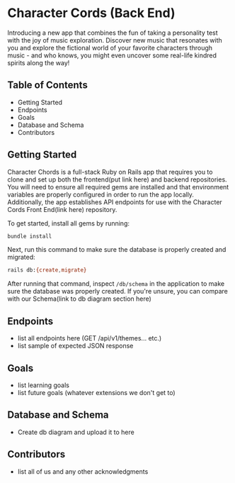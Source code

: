 # Character Cords (Back End)

Introducing a new app that combines the fun of taking a personality test with the joy of music exploration. Discover new music that resonates with you and explore the fictional world of your favorite characters through music - and who knows, you might even uncover some real-life kindred spirits along the way!

## Table of Contents
- Getting Started 
- Endpoints
- Goals
- Database and Schema
- Contributors

## Getting Started
Character Chords is a full-stack Ruby on Rails app that requires you to clone and set up both the frontend(put link here) and backend repositories. You will need to ensure all required gems are installed and that environment variables are properly configured in order to run the app locally. Additionally, the app establishes API endpoints for use with the Character Cords Front End(link here) repository.

To get started, install all gems by running:
```bash 
bundle install
```

Next, run this command to make sure the database is properly created and migrated:
```bash
rails db:{create,migrate}
```
After running that command, inspect `/db/schema` in the application to make sure the database was properly created. If you're unsure, you can compare with our Schema(link to db diagram section here)
## Endpoints
  - list all endpoints here (GET /api/v1/themes... etc.)
  - list sample of expected JSON response
## Goals
- list learning goals
- list future goals (whatever extensions we don't get to)

## Database and Schema
- Create db diagram and upload it to here
## Contributors
- list all of us and any other acknowledgments
